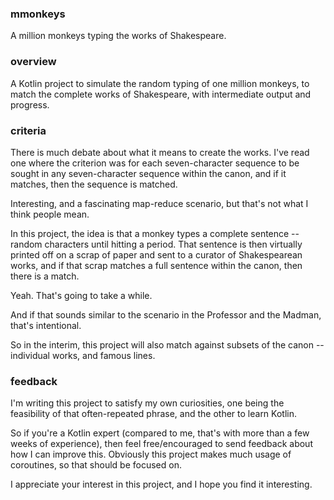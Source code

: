 ### mmonkeys

A million monkeys typing the works of Shakespeare.

### overview

A Kotlin project to simulate the random typing of one
million monkeys, to match the complete works of
Shakespeare, with intermediate output and progress.

### criteria

There is much debate about what it means to create the
works. I've read one where the criterion was for each
seven-character sequence to be sought in any
seven-character sequence within the canon, and if it matches,
then the sequence is matched.

Interesting, and a fascinating map-reduce scenario,
but that's not what I think people mean.

In this project, the idea is that a monkey types a
complete sentence -- random characters until hitting a
period. That sentence is then virtually printed off on
a scrap of paper and sent to a curator of Shakespearean
works, and if that scrap matches a full sentence
within the canon, then there is a match.

Yeah. That's going to take a while.

And if that sounds similar to the scenario in the
Professor and the Madman, that's intentional. 

So in the interim, this project will also match against
subsets of the canon -- individual works, and famous
lines.

### feedback

I'm writing this project to satisfy my own curiosities,
one being the feasibility of that often-repeated phrase,
and the other to learn Kotlin.

So if you're a Kotlin expert (compared to me, that's
with more than a few weeks of experience), then feel
free/encouraged to send feedback about how I can improve
this. Obviously this project makes much usage of 
coroutines, so that should be focused on.

I appreciate your interest in this project, and I
hope you find it interesting.